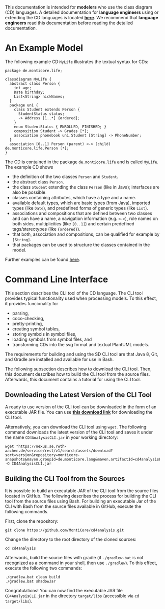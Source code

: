 This documentation is intended for  **modelers** who use the class diagram (CD) languages.
A detailed documentation for **language engineers** using or extending the CD languages is 
located **[here](src/main/grammars/de/monticore/cd4analysis.md)**.
We recommend that **language engineers** read this documentation before reading the detailed
documentation.

# An Example Model

The following example CD `MyLife` illustrates the textual syntax for CDs:
```
package de.monticore.life;

classdiagram MyLife { 
  abstract class Person {
    int age;
    Date birthday;
    List<String> nickNames;
  }
  package uni {
    class Student extends Person {
      StudentStatus status;
      -> Address [1..*] {ordered};
    }
    enum StudentStatus { ENROLLED, FINISHED; }
    composition Student -> Grades [*];
    association phonebook uni.Student [String] -> PhoneNumber;
  }
  association [0..1] Person (parent) <-> (child) de.monticore.life.Person [*];
}
```
The CD is contained in the package `de.monticore.life` and is called `MyLife`.
The example CD shows
- the definition of the two classes `Person` and `Student`.
- the abstract class `Person`.
- the class `Student` extending the class `Person` (like in Java); interfaces are also be possible.
- classes containing attributes, which have a type and a name.
- available default types, which are basic types (from Java), imported types (like `Date`),
  and predefined forms of generic types (like `List`).
- associations and compositions that are defined between two classes and
  can have a name, a navigation information (e.g. `<->`), role names on both
  sides, multiplicities (like `[0..1]`) and certain predefined tags/stereotypes 
  (like `{ordered}`).
- that both, association and compositions, can be qualified for example by `[String]`.
- that packages can be used to structure the classes contained in the model.

Further examples can be found [here][ExampleModels].

# Command Line Interface

This section describes the CLI tool of the CD language. 
The CLI tool provides typical functionality used when
processing models. To this effect, it provides funcionality
for 
* parsing, 
* coco-checking, 
* pretty-printing, 
* creating symbol tables, 
* storing symbols in symbol files, 
* loading symbols from symbol files, and 
* transforming CDs into the svg format and textual PlantUML models. 

The requirements for building and using the SD CLI tool are that Java 8, Git, and Gradle are 
installed and available for use in Bash. 

The following subsection describes how to download the CLI tool.
Then, this document describes how to build the CLI tool from the source files.
Afterwards, this document contains a tutorial for using the CLI tool.  

## Downloading the Latest Version of the CLI Tool
A ready to use version of the CLI tool can be downloaded in the form of an executable JAR file.
You can use [**this download link**](https://nexus.se.rwth-aachen.de/service/rest/v1/search/assets/download?sort=version&repository=monticore-snapshots&maven.groupId=de.monticore.lang&maven.artifactId=cd4analysis&maven.extension=jar&maven.classifier=cli) 
for downloading the CLI tool. 

Alternatively, you can download the CLI tool using `wget`.
The following command downloads the latest version of the CLI tool and saves it under the name `CD4AnalysisCLI.jar` 
in your working directory:
```
wget "https://nexus.se.rwth-aachen.de/service/rest/v1/search/assets/download?sort=version&repository=monticore-snapshots&maven.groupId=de.monticore.lang&maven.artifactId=cd4analysis&maven.extension=jar&maven.classifier=cli" -O CD4AnalysisCLI.jar
``` 

## Building the CLI Tool from the Sources
 
It is possible to build an executable JAR of the CLI tool from the source files located in GitHub.
The following describes the process for building the CLI tool from the source files using Bash.
For building an executable Jar of the CLI with Bash from the source files available
in GitHub, execute the following commands.

First, clone the repository:
```
git clone https://github.com/MontiCore/cd4analysis.git
```
Change the directory to the root directory of the cloned sources:
```
cd cd4analysis
```
Afterwards, build the source files with gradle (if `./gradlew.bat` is not recognized as a command in your shell, then use `./gradlew`).
To this effect, execute the following two commands:
```
./gradlew.bat clean build
./gradlew.bat shadowJar
```
Congratulations! You can now find the executable JAR file `CD4AnalysisCLI.jar` in
 the directory `target/libs` (accessible via `cd target/libs`).





[ExampleModels]: src/test/resources/de/monticore/cd4analysis

